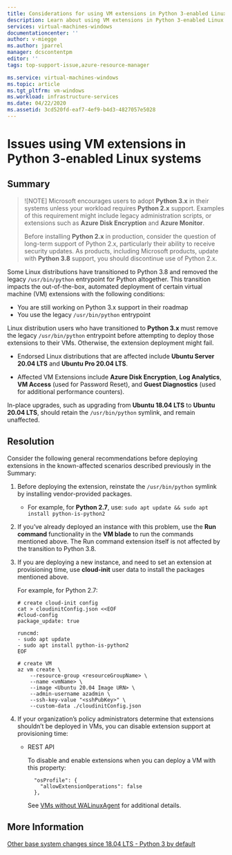 ```yaml
---
title: Considerations for using VM extensions in Python 3-enabled Linux systems 
description: Learn about using VM extensions in Python 3-enabled Linux systems
services: virtual-machines-windows
documentationcenter: ''
author: v-miegge
ms.author: jparrel
manager: dcscontentpm
editor: ''
tags: top-support-issue,azure-resource-manager

ms.service: virtual-machines-windows
ms.topic: article
ms.tgt_pltfrm: vm-windows
ms.workload: infrastructure-services
ms.date: 04/22/2020
ms.assetid: 3cd520fd-eaf7-4ef9-b4d3-4827057e5028
---
```


# Issues using VM extensions in Python 3-enabled Linux systems

## Summary

> ![NOTE]
> Microsoft encourages users to adopt **Python 3.x** in their systems unless your workload requires **Python 2.x** support. Examples of this requirement might include legacy administration scripts, or extensions such as **Azure Disk Encryption** and **Azure Monitor**.
>
> Before installing **Python 2.x** in production, consider the question of long-term support of Python 2.x, particularly their ability to receive security updates. As products, including Microsoft products, update with **Python 3.8** support, you should discontinue use of Python 2.x.

Some Linux distributions have transitioned to Python 3.8 and removed the legacy `/usr/bin/python` entrypoint for Python altogether. This transition impacts the out-of-the-box, automated deployment of certain virtual machine (VM) extensions with the following conditions:

- You are still working on Python 3.x support in their roadmap
- You use the legacy `/usr/bin/python` entrypoint

Linux distribution users who have transitioned to **Python 3.x** must remove the legacy `/usr/bin/python` entrypoint before attempting to deploy those extensions to their VMs. Otherwise, the extension deployment might fail. 

- Endorsed Linux distributions that are affected include **Ubuntu Server 20.04 LTS** and **Ubuntu Pro 20.04 LTS**.

- Affected VM Extensions include **Azure Disk Encryption**, **Log Analytics**, **VM Access** (used for Password Reset), and **Guest Diagnostics** (used for additional performance counters).

In-place upgrades, such as upgrading from **Ubuntu 18.04 LTS** to **Ubuntu 20.04 LTS**, should retain the `/usr/bin/python` symlink, and remain unaffected.

## Resolution

Consider the following general recommendations before deploying extensions in the known-affected scenarios described previously in the Summary:

1.	Before deploying the extension, reinstate the `/usr/bin/python` symlink by installing vendor-provided packages.

    - For example, for **Python 2.7**, use: `sudo apt update && sudo apt install python-is-python2`

2.	If you’ve already deployed an instance with this problem, use the **Run command** functionality in the **VM blade** to run the commands mentioned above. The Run command extension itself is not affected by the transition to Python 3.8.

3.	If you are deploying a new instance, and need to set an extension at provisioning time, use **cloud-init** user data to install the packages mentioned above.

    For example, for Python 2.7:

    ```
    # create cloud-init config
    cat > cloudinitConfig.json <<EOF
    #cloud-config
    package_update: true
    
    runcmd:
    - sudo apt update
    - sudo apt install python-is-python2 
    EOF
    
    # create VM
    az vm create \
        --resource-group <resourceGroupName> \
        --name <vmName> \
        --image <Ubuntu 20.04 Image URN> \
        --admin-username azadmin \
        --ssh-key-value "<sshPubKey>" \
        --custom-data ./cloudinitConfig.json
    ```

4.	If your organization’s policy administrators determine that extensions shouldn’t be deployed in VMs, you can disable extension support at provisioning time:

    - REST API

      To disable and enable extensions when you can deploy a VM with this property:

      ```
        "osProfile": {
          "allowExtensionOperations": false
        },
      ```

      See [VMs without WALinuxAgent](https://github.com/Azure/WALinuxAgent/wiki/VMs-without-WALinuxAgent#disable-extension-operations) for additional details.

## More Information

[Other base system changes since 18.04 LTS - Python 3 by default](https://wiki.ubuntu.com/FocalFossa/ReleaseNotes#Python3_by_default)